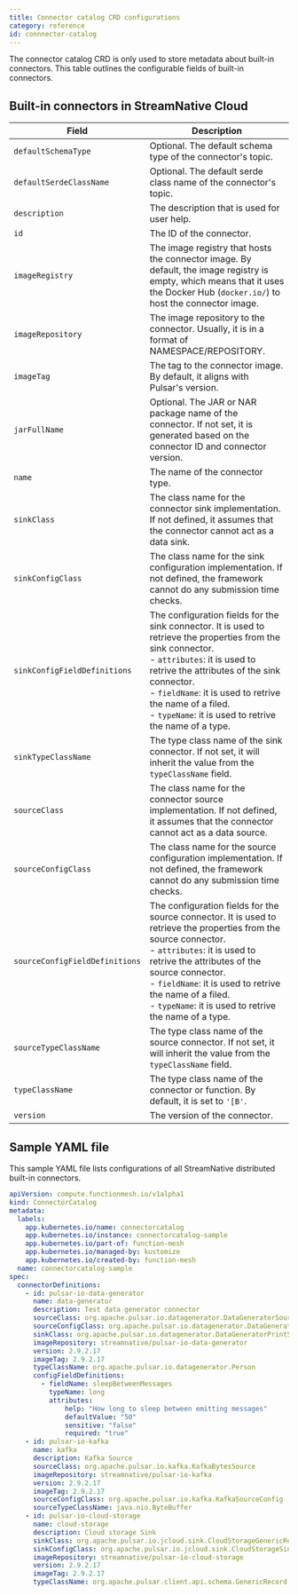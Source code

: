 ```yaml
---
title: Connector catalog CRD configurations
category: reference
id: connnector-catalog
---
```


The connector catalog CRD is only used to store metadata about built-in connectors. This table outlines the configurable fields of built-in connectors.

## Built-in connectors in StreamNative Cloud

| Field | Description |
| ---|---|
| `defaultSchemaType` |  Optional. The default schema type of the connector's topic. |
| `defaultSerdeClassName` | Optional. The default serde class name of the connector's topic. |
| `description` | The description that is used for user help. |
| `id` | The ID of the connector. |
| `imageRegistry` | The image registry that hosts the connector image. By default, the image registry is empty, which means that it uses the Docker Hub (`docker.io/`) to host the connector image. |
| `imageRepository` | The image repository to the connector. Usually, it is in a format of NAMESPACE/REPOSITORY. |
| `imageTag` | The tag to the connector image. By default, it aligns with Pulsar's version. |
| `jarFullName` | Optional. The JAR or NAR package name of the connector. If not set, it is generated based on the connector ID and connector version.|
| `name` | The name of the connector type. |
| `sinkClass` | The class name for the connector sink implementation. If not defined, it assumes that the connector cannot act as a data sink. |
| `sinkConfigClass` | The class name for the sink configuration implementation. If not defined, the framework cannot do any submission time checks. |
| `sinkConfigFieldDefinitions` | The configuration fields for the sink connector. It is used to retrieve the properties from the sink connector. <br /> - `attributes`: it is used to retrive the attributes of the sink connector. <br /> - `fieldName`: it is used to retrive the name of a filed. <br /> - `typeName`: it is used to retrive the name of a type.|
| `sinkTypeClassName` |  The type class name of the sink connector. If not set, it will inherit the value from the `typeClassName` field. |
| `sourceClass` | The class name for the connector source implementation. If not defined, it assumes that the connector cannot act as a data source. |
| `sourceConfigClass` | The class name for the source configuration implementation. If not defined, the framework cannot do any submission time checks. |
| `sourceConfigFieldDefinitions` | The configuration fields for the source connector. It is used to retrieve the properties from the source connector. <br /> - `attributes`: it is used to retrive the attributes of the source connector. <br /> - `fieldName`: it is used to retrive the name of a filed. <br /> - `typeName`: it is used to retrive the name of a type. |
| `sourceTypeClassName` | The type class name of the source connector. If not set, it will inherit the value from the `typeClassName` field. |
| `typeClassName` | The type class name of the connector or function. By default, it is set to `'[B'`.|
| `version` | The version of the connector. |

## Sample YAML file

This sample YAML file lists configurations of all StreamNative distributed built-in connectors.

```yaml
apiVersion: compute.functionmesh.io/v1alpha1
kind: ConnectorCatalog
metadata:
  labels:
    app.kubernetes.io/name: connectorcatalog
    app.kubernetes.io/instance: connectorcatalog-sample
    app.kubernetes.io/part-of: function-mesh
    app.kubernetes.io/managed-by: kustomize
    app.kubernetes.io/created-by: function-mesh
  name: connectorcatalog-sample
spec:
  connectorDefinitions:
    - id: pulsar-io-data-generator
      name: data-generator
      description: Test data generator connector
      sourceClass: org.apache.pulsar.io.datagenerator.DataGeneratorSource
      sourceConfigClass: org.apache.pulsar.io.datagenerator.DataGeneratorSourceConfig
      sinkClass: org.apache.pulsar.io.datagenerator.DataGeneratorPrintSink
      imageRepository: streamnative/pulsar-io-data-generator
      version: 2.9.2.17
      imageTag: 2.9.2.17
      typeClassName: org.apache.pulsar.io.datagenerator.Person
      configFieldDefinitions:
        - fieldName: sleepBetweenMessages
          typeName: long
          attributes:
              help: "How long to sleep between emitting messages"
              defaultValue: "50"
              sensitive: "false"
              required: "true"
    - id: pulsar-io-kafka
      name: kafka
      description: Kafka Source
      sourceClass: org.apache.pulsar.io.kafka.KafkaBytesSource
      imageRepository: streamnative/pulsar-io-kafka
      version: 2.9.2.17
      imageTag: 2.9.2.17
      sourceConfigClass: org.apache.pulsar.io.kafka.KafkaSourceConfig
      sourceTypeClassName: java.nio.ByteBuffer
    - id: pulsar-io-cloud-storage
      name: cloud-storage
      description: Cloud storage Sink
      sinkClass: org.apache.pulsar.io.jcloud.sink.CloudStorageGenericRecordSink
      sinkConfigClass: org.apache.pulsar.io.jcloud.sink.CloudStorageSinkConfig
      imageRepository: streamnative/pulsar-io-cloud-storage
      version: 2.9.2.17
      imageTag: 2.9.2.17
      typeClassName: org.apache.pulsar.client.api.schema.GenericRecord
```